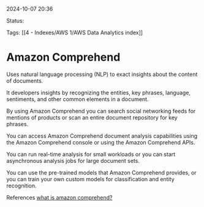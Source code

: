 2024-10-07 20:36

Status:

Tags:
[[4 - Indexes/AWS 1/AWS Data Analytics index]]

# Amazon Comprehend

Uses natural language processing (NLP) to exact insights about the content of documents.

It developers insights by recognizing the entities, key phrases, language, sentiments, and other common elements in a document.

By using Amazon Comprehend you can search social networking feeds for mentions of products or scan an entire document repository for key phrases.

You can access Amazon Comprehend document analysis capabilities using the Amazon Comprehend console or using the Amazon Comprehend APIs.

You can run real-time analysis for small workloads or you can start asynchronous analysis jobs for large document sets.

You can use the pre-trained models that Amazon Comprehend provides, or you can train your own custom models for classification and entity recognition.


References 
[what is amazon comprehend?](https://docs.aws.amazon.com/comprehend/latest/dg/what-is.html)